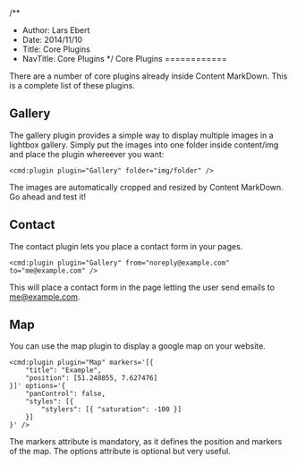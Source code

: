 /**
 * Author: Lars Ebert
 * Date: 2014/11/10
 * Title: Core Plugins
 * NavTitle: Core Plugins
 */
Core Plugins
============

There are a number of core plugins already inside Content MarkDown. This is a complete list of these plugins.


Gallery
-------

The gallery plugin provides a simple way to display multiple images in a lightbox gallery. Simply put the images into one folder inside content/img and place the plugin whereever you want:

    <cmd:plugin plugin="Gallery" folder="img/folder" />

The images are automatically cropped and resized by Content MarkDown. Go ahead and test it!


Contact
-------

The contact plugin lets you place a contact form in your pages.

    <cmd:plugin plugin="Gallery" from="noreply@example.com" to="me@example.com" />

This will place a contact form in the page letting the user send emails to me@example.com.


Map
---

You can use the map plugin to display a google map on your website.

	<cmd:plugin plugin="Map" markers='[{
		"title": "Example",
		"position": [51.248855, 7.627476]
	}]' options='{
		"panControl": false,
		"styles": [{
			"stylers": [{ "saturation": -100 }]
		}]
	}' />

The markers attribute is mandatory, as it defines the position and markers of the map. The options attribute is optional but very useful.
